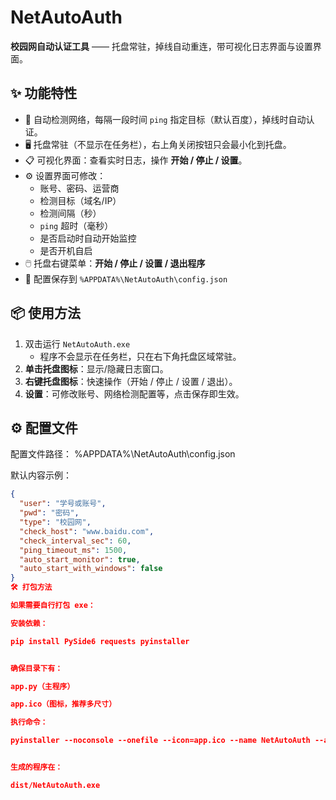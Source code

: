 # NetAutoAuth

**校园网自动认证工具** —— 托盘常驻，掉线自动重连，带可视化日志界面与设置界面。

## ✨ 功能特性
- 🔌 自动检测网络，每隔一段时间 `ping` 指定目标（默认百度），掉线时自动认证。
- 🖥️ 托盘常驻（不显示在任务栏），右上角关闭按钮只会最小化到托盘。
- 📋 可视化界面：查看实时日志，操作 **开始 / 停止 / 设置**。
- ⚙️ 设置界面可修改：
  - 账号、密码、运营商
  - 检测目标（域名/IP）
  - 检测间隔（秒）
  - `ping` 超时（毫秒）
  - 是否启动时自动开始监控
  - 是否开机自启
- 🖱️ 托盘右键菜单：**开始 / 停止 / 设置 / 退出程序**
- 💾 配置保存到 `%APPDATA%\NetAutoAuth\config.json`

## 📦 使用方法
1. 双击运行 `NetAutoAuth.exe`  
   - 程序不会显示在任务栏，只在右下角托盘区域常驻。
2. **单击托盘图标**：显示/隐藏日志窗口。
3. **右键托盘图标**：快速操作（开始 / 停止 / 设置 / 退出）。
4. **设置**：可修改账号、网络检测配置等，点击保存即生效。

## ⚙️ 配置文件
配置文件路径：
%APPDATA%\NetAutoAuth\config.json

默认内容示例：
```json
{
  "user": "学号或账号",
  "pwd": "密码",
  "type": "校园网",
  "check_host": "www.baidu.com",
  "check_interval_sec": 60,
  "ping_timeout_ms": 1500,
  "auto_start_monitor": true,
  "auto_start_with_windows": false
}
🛠️ 打包方法

如果需要自行打包 exe：

安装依赖：

pip install PySide6 requests pyinstaller


确保目录下有：

app.py（主程序）

app.ico（图标，推荐多尺寸）

执行命令：

pyinstaller --noconsole --onefile --icon=app.ico --name NetAutoAuth --add-data "app.ico;." app.py


生成的程序在：

dist/NetAutoAuth.exe
